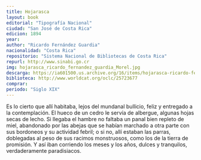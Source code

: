 ```yaml
---
title: Hojarasca
layout: book
editorial: "Tipografía Nacional"
ciudad: "San José de Costa Rica"
edicion: 1894
year:
author: "Ricardo Fernández Guardia"
nacionalidad: "Costa Rica"
repositorio: "Sistema Nacional de Bibliotecas de Costa Rica"
repurl: http://www.sinabi.go.cr
img: hojarasca_ricardo_fernandez_guardia_Morel.jpg
descarga: https://ia601500.us.archive.org/16/items/hojarasca-ricardo-fernandez-guardia/Hojarasca%20-%20Ricardo%20Fern%C3%A1ndez%20Guardia.pdf
biblioteca: http://www.worldcat.org/oclc/25723677
comprar: 
periodo: "Siglo XIX"
---
```

 

Es lo cierto que allí habitaba, lejos del mundanal bullicio, feliz y entregado a la contemplación. El hueco de un cedro le servía de albergue, algunas hojas secas de lecho. Si llegaba el hambre no faltaba un panal bien repleto de miel, abandonado por las abejas que se habían marchado a otra parte con sus bordoneos y su actividad febril; o si no, allí estaban las parras, doblegadas al peso de sus racimos monstruosos, como los de la tierra de promisión. Y así iban corriendo los meses y los años, dulces y tranquilos, verdaderamente paradisiacos.
